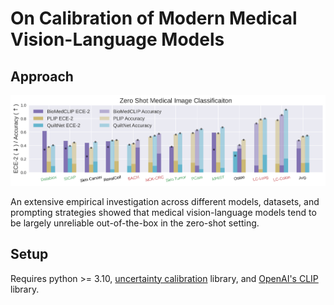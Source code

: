 # On Calibration of Modern Medical Vision-Language Models

## Approach

![alt text](./figs/zero_shot_acc_vs_ece2.png)

An extensive empirical investigation across different models, datasets, and prompting
strategies showed that medical vision-language models tend to be largely unreliable out-of-the-box in the zero-shot setting.

## Setup

Requires python >= 3.10, [uncertainty calibration](https://pypi.org/project/uncertainty-calibration/) library, and [OpenAI's CLIP](https://pypi.org/project/open-clip-torch/) library.
